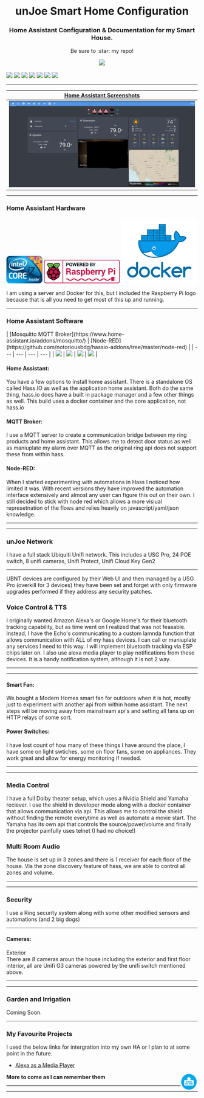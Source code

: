 <!-- <p align="center">
  <img src="https://github.com/JoeStratton/home-assistant-config/blob/master/HA%20Pics/xxxxx.png" width="250"/>
</p> -->
<h1 align="center">unJoe Smart Home Configuration</h1>
<h3 align="center">Home Assistant Configuration &amp; Documentation for my Smart House.</h3>
<p align="center">Be sure to :star: my repo!</p>
<p align="center">
<img src="http://hits.dwyl.io/JoeStratton/home-assistant-config.svg"/>
</p>  
<p>
  <img src="https://img.shields.io/github/stars/JoeStratton/home-assistant-config.svg?style=plasticr"/>
  <img src="https://img.shields.io/badge/HA--Version-0.107.7-brightgreen.svg"/>
  <img src="https://img.shields.io/maintenance/yes/2020.svg"/>
  <img src="https://img.shields.io/github/commit-activity/y/JoeStratton/home-assistant-config.svg"/>
  <img src="https://img.shields.io/github/last-commit/JoeStratton/home-assistant-config.svg?style=plasticr"/>
  <img src="https://img.shields.io/github/issues/JoeStratton/home-assistant-config.svg"/>
  <img src="https://travis-ci.org/JoeStratton/home-assistant-config.svg?branch=master"/>
</p>
<hr --- </hr> 

| [Home Assistant Screenshots](https://github.com/JoeStratton/home-assistant-config/tree/master/HA%20Pics/HA%20Screenshots) |
| --- |
| [<img src="https://github.com/JoeStratton/home-assistant-config/blob/master/HA%20Pics/HA%20Screenshots/01-home.PNG"/>](https://github.com/JoeStratton/home-assistant-config/tree/master/HA%20Pics/HA%20Screenshots) |

<hr --- </hr>

<h3 align="left">Home Assistant Hardware</h3> 
<img src="https://github.com/JoeStratton/home-assistant-config/blob/master/HA%20Pics/i7.png" width="95"/>
<img src="https://github.com/JoeStratton/home-assistant-config/blob/master/HA%20Pics/Rasp%20Pi%20Logo.png" width="200"/> 
<img src="https://github.com/JoeStratton/home-assistant-config/blob/master/HA%20Pics/docker.png" width="200"/> 
<p align="left">I am using a server and Docker for this, but I included the Raspberry Pi logo because that is all you need to get most of this up and running.</p>
<hr --- </hr>

<h3 align="left">Home Assistant Software</h3>
| [Mosquitto MQTT Broker](https://www.home-assistant.io/addons/mosquitto/) | [Node-RED](https://github.com/notoriousbdg/hassio-addons/tree/master/node-red) |
| --- | --- | --- | --- |
| <img src="https://github.com/JamesMcCarthy79/Home-Assistant-Config/blob/master/HA%20Pics/HA%20logo.png" width="250"/> | <img src="https://github.com/JamesMcCarthy79/Home-Assistant-Config/blob/master/HA%20Pics/Mosquitto%20MQTT%20Logo.png" width="250"/> | <img src="https://github.com/JamesMcCarthy79/Home-Assistant-Config/blob/master/HA%20Pics/appdaemon.PNG" width="250"/> | <img src="https://github.com/JamesMcCarthy79/Home-Assistant-Config/blob/master/HA%20Pics/Node-RED%20Logo.png" width="250"/> |

<h4 align="left">Home Assistant:</h4>
<p align="left">You have a few options to install home assistant. There is a standalone OS called Hass.IO as well as the application home assistant. Both do the same thing, hass.io does have a built in package manager and a few other things as well. This build uses a docker container and the core application, not hass.io</p>

<h4 align="left">MQTT Broker:</h4>

I use a MQTT server to create a communication bridge between my ring products and home assistant. This allows me to detect door status as well as maniuplate my alarm over MQTT as the original ring api does not support these from within hass.

<h4 align="left">Node-RED:</h4>

When I started experimenting with automations in Hass I noticed how limited it was. With recent versions they have improved the automation interface extensively and almost any user can figure this out on their own. I still decided to stick with node red which allows a more visiual represetnation of the flows and relies heavily on javascript/yaml/json knowledge.

<hr --- </hr>
<hr --- </hr>

<h3 align="left">unJoe Network</h3>
I have a full stack Ubiquiti Unifi network. This includes a USG Pro, 24 POE switch, 8 unifi cameras, Unifi Protect, Unifi Cloud Key Gen2
<hr --- </hr>

UBNT devices are configured by their Web UI and then managed by a USG Pro (overkill for 3 devices) they have been set and forget with only firmware upgrades performed if they address any security patches.</br> 

<h3 align="left">Voice Control & TTS</h3> 
I originally wanted Amazon Alexa's or Google Home's for their bluetooth tracking capability, but as time went on I realized that was not feasable. Instead, I have the Echo's communicating to a custom lamnda function that allows communication with ALL of my hass devices. I can call or maniuplate any services I need to this way. I will implement bluetooth tracking via ESP chips later on. I also use alexa media player to play notifications from these devices. It is a handy notification system, although it is not 2 way.
<hr --- </hr>
<hr --- </hr>

<h4 align="left">Smart Fan:</h4>

We bought a Modern Homes smart fan for outdoors when it is hot, mostly just to experiment with another api from within home assistant. The next steps will be moving away from mainstream api's and setting all fans up on HTTP relays of some sort.

<h4 align="left">Power Switches:</h4>
<p align="left">I have lost count of how many of these things I have around the place, I have some on light swtiches, some on floor fans, some on appliances. They work great and allow for energy monitoring if needed.
<hr --- </hr>
<hr --- </hr>

<h3 align="left">Media Control</h3> 

I have a full Dolby theater setup, which uses a Nvidia Shield and Yamaha reciever. I use the shield in developer mode along with a docker container that allows communication via api. This allows me to control the shield without finding the remote everytime as well as automate a movie start. The Yamaha has its own api that controls the source/power/volume and finally the projector painfully uses telnet (I had no choice!)

<h3 align="left">Multi Room Audio</h3> 

The house is set up in 3 zones and there is 1 receiver for each floor of the house. Via the zone discovery feature of hass, we are able to control all zones and volume.
<hr --- </hr>
<hr --- </hr>

<h3 align="left">Security</h3> 
I use a Ring security system along with some other modified sensors and automations (and 2 big dogs)

<hr --- </hr>

<h4 align="left">Cameras:</h4>
<p align="left">Exterior<br>
There are 8 cameras aroun the house including the exterior and first floor interior, all are Unifi G3 cameras powered by the unifi switch mentioned above.</p>
<hr --- </hr>
<hr --- </hr>

<h3 align="left">Garden and Irrigation</h3> 

<p align="left">Coming Soon.</p>
<hr --- </hr>

<h3 align="left">My Favourite Projects</h3> 

<p align="left">I used the below links for intergration into my own HA or I plan to at some point in the future.</p>

- [Alexa as a Media Player](https://community.home-assistant.io/t/echo-devices-alexa-as-media-player-testers-needed/58639)<br>
  
<a>**More to come as I can remember them**<a name="bottom" href="https://github.com/JoeStratton/home-assistant-config/blob/master/README.md"><img align="right" border="0" src="https://github.com/JoeStratton/home-assistant-config/blob/master/HA%20Pics/Back%20to%20the%20Top.png" width="45" ></a><br>
<hr --- </hr>
<hr --- </hr>
